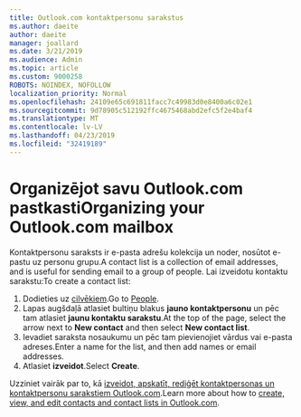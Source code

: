 ```yaml
---
title: Outlook.com kontaktpersonu sarakstus
ms.author: daeite
author: daeite
manager: joallard
ms.date: 3/21/2019
ms.audience: Admin
ms.topic: article
ms.custom: 9000258
ROBOTS: NOINDEX, NOFOLLOW
localization_priority: Normal
ms.openlocfilehash: 24109e65c691811facc7c49983d0e8400a6c02e1
ms.sourcegitcommit: 9d78905c512192ffc4675468abd2efc5f2e4baf4
ms.translationtype: MT
ms.contentlocale: lv-LV
ms.lasthandoff: 04/23/2019
ms.locfileid: "32419189"
---
```

# <a name="organizing-your-outlookcom-mailbox"></a><span data-ttu-id="237d8-102">Organizējot savu Outlook.com pastkasti</span><span class="sxs-lookup"><span data-stu-id="237d8-102">Organizing your Outlook.com mailbox</span></span>

<span data-ttu-id="237d8-103">Kontaktpersonu saraksts ir e-pasta adrešu kolekcija un noder, nosūtot e-pastu uz personu grupu.</span><span class="sxs-lookup"><span data-stu-id="237d8-103">A contact list is a collection of email addresses, and is useful for sending email to a group of people.</span></span> <span data-ttu-id="237d8-104">Lai izveidotu kontaktu sarakstu:</span><span class="sxs-lookup"><span data-stu-id="237d8-104">To create a contact list:</span></span>

1. <span data-ttu-id="237d8-105">Dodieties uz [cilvēkiem](https://outlook.live.com/people/).</span><span class="sxs-lookup"><span data-stu-id="237d8-105">Go to [People](https://outlook.live.com/people/).</span></span>
1. <span data-ttu-id="237d8-106">Lapas augšdaļā atlasiet bultiņu blakus **jauno kontaktpersonu** un pēc tam atlasiet **jaunu kontaktu sarakstu**.</span><span class="sxs-lookup"><span data-stu-id="237d8-106">At the top of the page, select the arrow next to **New contact** and then select **New contact list**.</span></span>
1. <span data-ttu-id="237d8-107">Ievadiet saraksta nosaukumu un pēc tam pievienojiet vārdus vai e-pasta adreses.</span><span class="sxs-lookup"><span data-stu-id="237d8-107">Enter a name for the list, and then add names or email addresses.</span></span>
1. <span data-ttu-id="237d8-108">Atlasiet **izveidot**.</span><span class="sxs-lookup"><span data-stu-id="237d8-108">Select **Create**.</span></span>

<span data-ttu-id="237d8-109">Uzziniet vairāk par to, kā [izveidot, apskatīt, rediģēt kontaktpersonas un kontaktpersonu sarakstiem Outlook.com](https://support.office.com/article/5b909158-036e-4820-92f7-2a27f57b9f01).</span><span class="sxs-lookup"><span data-stu-id="237d8-109">Learn more about how to [create, view, and edit contacts and contact lists in Outlook.com](https://support.office.com/article/5b909158-036e-4820-92f7-2a27f57b9f01).</span></span>